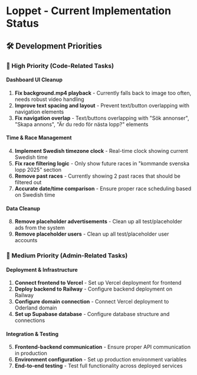 # Loppet - Current Implementation Status

## 🛠️ Development Priorities

### 🎯 High Priority (Code-Related Tasks)

#### Dashboard UI Cleanup
1. **Fix background.mp4 playback** - Currently falls back to image too often, needs robust video handling
2. **Improve text spacing and layout** - Prevent text/button overlapping with navigation elements
3. **Fix navigation overlap** - Text/buttons overlapping with "Sök annonser", "Skapa annons", "Är du redo för nästa lopp?" elements

#### Time & Race Management
4. **Implement Swedish timezone clock** - Real-time clock showing current Swedish time
5. **Fix race filtering logic** - Only show future races in "kommande svenska lopp 2025" section
6. **Remove past races** - Currently showing 2 past races that should be filtered out
7. **Accurate date/time comparison** - Ensure proper race scheduling based on Swedish time

#### Data Cleanup
8. **Remove placeholder advertisements** - Clean up all test/placeholder ads from the system
9. **Remove placeholder users** - Clean up all test/placeholder user accounts

### 🔮 Medium Priority (Admin-Related Tasks)

#### Deployment & Infrastructure
1. **Connect frontend to Vercel** - Set up Vercel deployment for frontend
2. **Deploy backend to Railway** - Configure backend deployment on Railway
3. **Configure domain connection** - Connect Vercel deployment to Oderland domain
4. **Set up Supabase database** - Configure database structure and connections

#### Integration & Testing
5. **Frontend-backend communication** - Ensure proper API communication in production
6. **Environment configuration** - Set up production environment variables
7. **End-to-end testing** - Test full functionality across deployed services
